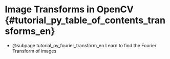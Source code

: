 # Image Transforms in OpenCV {#tutorial_py_table_of_contents_transforms_en}

- @subpage tutorial_py_fourier_transform_en
  Learn to find the Fourier Transform of images
